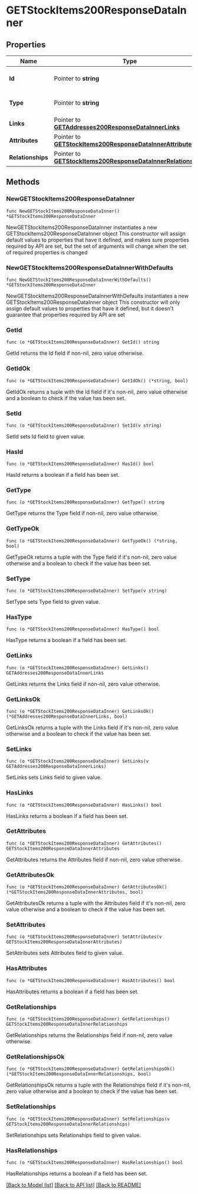 # GETStockItems200ResponseDataInner

## Properties

Name | Type | Description | Notes
------------ | ------------- | ------------- | -------------
**Id** | Pointer to **string** | The resource&#39;s id | [optional] 
**Type** | Pointer to **string** | The resource&#39;s type | [optional] 
**Links** | Pointer to [**GETAddresses200ResponseDataInnerLinks**](GETAddresses200ResponseDataInnerLinks.md) |  | [optional] 
**Attributes** | Pointer to [**GETStockItems200ResponseDataInnerAttributes**](GETStockItems200ResponseDataInnerAttributes.md) |  | [optional] 
**Relationships** | Pointer to [**GETStockItems200ResponseDataInnerRelationships**](GETStockItems200ResponseDataInnerRelationships.md) |  | [optional] 

## Methods

### NewGETStockItems200ResponseDataInner

`func NewGETStockItems200ResponseDataInner() *GETStockItems200ResponseDataInner`

NewGETStockItems200ResponseDataInner instantiates a new GETStockItems200ResponseDataInner object
This constructor will assign default values to properties that have it defined,
and makes sure properties required by API are set, but the set of arguments
will change when the set of required properties is changed

### NewGETStockItems200ResponseDataInnerWithDefaults

`func NewGETStockItems200ResponseDataInnerWithDefaults() *GETStockItems200ResponseDataInner`

NewGETStockItems200ResponseDataInnerWithDefaults instantiates a new GETStockItems200ResponseDataInner object
This constructor will only assign default values to properties that have it defined,
but it doesn't guarantee that properties required by API are set

### GetId

`func (o *GETStockItems200ResponseDataInner) GetId() string`

GetId returns the Id field if non-nil, zero value otherwise.

### GetIdOk

`func (o *GETStockItems200ResponseDataInner) GetIdOk() (*string, bool)`

GetIdOk returns a tuple with the Id field if it's non-nil, zero value otherwise
and a boolean to check if the value has been set.

### SetId

`func (o *GETStockItems200ResponseDataInner) SetId(v string)`

SetId sets Id field to given value.

### HasId

`func (o *GETStockItems200ResponseDataInner) HasId() bool`

HasId returns a boolean if a field has been set.

### GetType

`func (o *GETStockItems200ResponseDataInner) GetType() string`

GetType returns the Type field if non-nil, zero value otherwise.

### GetTypeOk

`func (o *GETStockItems200ResponseDataInner) GetTypeOk() (*string, bool)`

GetTypeOk returns a tuple with the Type field if it's non-nil, zero value otherwise
and a boolean to check if the value has been set.

### SetType

`func (o *GETStockItems200ResponseDataInner) SetType(v string)`

SetType sets Type field to given value.

### HasType

`func (o *GETStockItems200ResponseDataInner) HasType() bool`

HasType returns a boolean if a field has been set.

### GetLinks

`func (o *GETStockItems200ResponseDataInner) GetLinks() GETAddresses200ResponseDataInnerLinks`

GetLinks returns the Links field if non-nil, zero value otherwise.

### GetLinksOk

`func (o *GETStockItems200ResponseDataInner) GetLinksOk() (*GETAddresses200ResponseDataInnerLinks, bool)`

GetLinksOk returns a tuple with the Links field if it's non-nil, zero value otherwise
and a boolean to check if the value has been set.

### SetLinks

`func (o *GETStockItems200ResponseDataInner) SetLinks(v GETAddresses200ResponseDataInnerLinks)`

SetLinks sets Links field to given value.

### HasLinks

`func (o *GETStockItems200ResponseDataInner) HasLinks() bool`

HasLinks returns a boolean if a field has been set.

### GetAttributes

`func (o *GETStockItems200ResponseDataInner) GetAttributes() GETStockItems200ResponseDataInnerAttributes`

GetAttributes returns the Attributes field if non-nil, zero value otherwise.

### GetAttributesOk

`func (o *GETStockItems200ResponseDataInner) GetAttributesOk() (*GETStockItems200ResponseDataInnerAttributes, bool)`

GetAttributesOk returns a tuple with the Attributes field if it's non-nil, zero value otherwise
and a boolean to check if the value has been set.

### SetAttributes

`func (o *GETStockItems200ResponseDataInner) SetAttributes(v GETStockItems200ResponseDataInnerAttributes)`

SetAttributes sets Attributes field to given value.

### HasAttributes

`func (o *GETStockItems200ResponseDataInner) HasAttributes() bool`

HasAttributes returns a boolean if a field has been set.

### GetRelationships

`func (o *GETStockItems200ResponseDataInner) GetRelationships() GETStockItems200ResponseDataInnerRelationships`

GetRelationships returns the Relationships field if non-nil, zero value otherwise.

### GetRelationshipsOk

`func (o *GETStockItems200ResponseDataInner) GetRelationshipsOk() (*GETStockItems200ResponseDataInnerRelationships, bool)`

GetRelationshipsOk returns a tuple with the Relationships field if it's non-nil, zero value otherwise
and a boolean to check if the value has been set.

### SetRelationships

`func (o *GETStockItems200ResponseDataInner) SetRelationships(v GETStockItems200ResponseDataInnerRelationships)`

SetRelationships sets Relationships field to given value.

### HasRelationships

`func (o *GETStockItems200ResponseDataInner) HasRelationships() bool`

HasRelationships returns a boolean if a field has been set.


[[Back to Model list]](../README.md#documentation-for-models) [[Back to API list]](../README.md#documentation-for-api-endpoints) [[Back to README]](../README.md)


